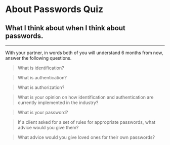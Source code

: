 # About Passwords Quiz
## What I think about when I think about passwords.
---
With your partner, in words both of you will understand 6 months from now, answer the following questions.
> What is identification?

<!-- Answer here -->

> What is authentication?

<!-- Answer here -->

> What is authorization?

<!-- Answer here -->

> What is your opinion on how identification and authentication are currently implemented in the industry?

<!-- Answer here -->

> What is your password?

<!-- Answer here -->

> If a client asked for a set of rules for appropriate passwords, what advice would you give them?

<!-- Answer here -->

> What advice would you give loved ones for their own passwords?

<!-- Answer here -->

